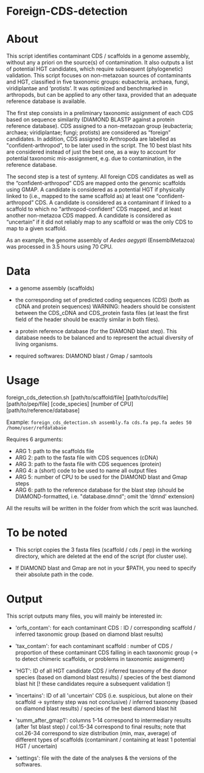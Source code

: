# Foreign-CDS-detection

# About

This script identifies contaminant CDS / scaffolds in a genome assembly, without any a priori on the source(s) of contamination. It also outputs a list of potential HGT candidates, which require subsequent (phylogenetic) validation. This script focuses on non-metazoan sources of contaminants and HGT, classified in five taxonomic groups: eubacteria, archaea, fungi, viridiplantae and ‘protists’. It was optimized and benchmarked in arthropods, but can be applied to any other taxa, provided that an adequate reference database is available.  

The first step consists in a preliminary taxonomic assignment of each CDS based on sequence similarity (DIAMOND BLASTP against a protein reference database). CDS assigned to a non-metazoan group (eubacteria; archaea; viridiplantae; fungi; protists) are considered as “foreign” candidates. In addition, CDS assigned to Arthropoda are labelled as "confident-arthropod", to be later used in the script. The 10 best blast hits are considered instead of just the best one, as a way to account for potential taxonomic mis-assignment, e.g. due to contamination, in the reference database.

The second step is a test of synteny. All foreign CDS candidates as well as the “confident-arthropod” CDS are mapped onto the genomic scaffolds using GMAP. A candidate is considered as a potential HGT if physically linked to (i.e., mapped to the same scaffold as) at least one “confident-arthropod” CDS. A candidate is considered as a contaminant if linked to a scaffold to which no “arthropod-confident” CDS mapped, and at least another non-metazoa CDS mapped. A candidate is considered as “uncertain” if it did not reliably map to any scaffold or was the only CDS to map to a given scaffold.

As an example, the genome assembly of *Aedes aegypti* (EnsemblMetazoa) was processed in 3.5 hours using 70 CPU.



# Data

- a genome assembly (scaffolds)

- the corresponding set of predicted coding sequences (CDS) (both as cDNA and protein sequences)
WARNING: headers should be consistent between the CDS_cDNA and CDS_protein fasta files (at least the first field of the header should be exactly similar in both files).

- a protein reference database (for the DIAMOND blast step). This database needs to be balanced and to represent the actual diversity of living organisms.

- required softwares: DIAMOND blast / Gmap / samtools


# Usage

foreign_cds_detection.sh [path/to/scaffold/file] [path/to/cds/file] [path/to/pep/file] [code_species] [number of CPU] [path/to/reference/database]

Example: ```foreign_cds_detection.sh assembly.fa cds.fa pep.fa aedes 50 /home/user/refdatabase```

Requires 6 arguments:
- ARG 1: path to the scaffolds file
- ARG 2: path to the fasta file with CDS sequences (cDNA)
- ARG 3: path to the fasta file with CDS sequences (protein)
- ARG 4: a (short) code to be used to name all output files
- ARG 5: number of CPU to be used for the DIAMOND blast and Gmap steps
- ARG 6: path to the reference database for the blast step (should be DIAMOND-formatted, i.e. "database.dmnd"; omit the 'dmnd' extension)

All the results will be written in the folder from which the scrit was launched.


# To be noted

- This script copies the 3 fasta files (scaffold / cds / pep) in the working directory, which are deleted at the end of the script (for cluster use).

- If DIAMOND blast and Gmap are not in your $PATH, you need to specify their absolute path in the code.



# Output

This script outputs many files, you will mainly be interested in:

- 'orfs_contam': for each contaminant CDS : ID / corresponding scaffold / inferred taxonomic group (based on diamond blast results)

- 'tax_contam': for each contaminant scaffold : number of CDS / proportion of these contaminant CDS falling in each taxonomic group (-> to detect chimeric scaffolds, or problems in taxonomic assignment)

- 'HGT': ID of all HGT candidate CDS / inferred taxonomy of the donor species (based on diamond blast results) / species of the best diamond blast hit [! these candidates require a subsequent validation !]

- 'incertains': ID of all 'uncertain' CDS (i.e. suspicious, but alone on their scaffold -> synteny step was not conclusive) / inferred taxonomy (based on diamond blast results) / species of the best diamond blast hit

- 'summ_after_gmap1': columns 1-14 correspond to intermediary results (after 1st blast step) / col.15-34 correspond to final results; note that col.26-34 correspond to size distribution (min, max, average) of different types of scaffolds (contaminant / containing at least 1 potential HGT / uncertain)

- 'settings': file with the date of the analyses & the versions of the softwares.
